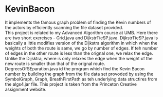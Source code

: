 # KevinBacon
It implements the famous graph problem of finding the Kevin numbers of the actors by efficiently scanning the file dataset provided.  
This project is related to my Advanced Algorithm course at UMB. 
Here there are two short exercises - Grid.java and DijkstrTieSP.java. 
DijkstrTieSP.java is basically a little modifies version of the Dijkstra algorithm in which when the weights of both the route is same, we go by number of edges. If teh number of edges in the other route is less than the orignal one, we relax the edge. Unlike the Dijsktra, where is only relaxes the edge when the weight of the new route is smaller than that of the orignal route. 
DegreesOfSEparation.java id the program which find the Kevin Bacon number by building the graph from the file data set provoded by using the SymbolGraph, Graph, BreathFirstPath as teh underlying data structires from the algs4.jar file. 
This project is taken from the Princeton Creative assignment website. 
